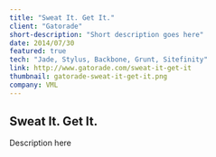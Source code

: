 ```yaml
---
title: "Sweat It. Get It."
client: "Gatorade"
short-description: "Short description goes here"
date: 2014/07/30
featured: true
tech: "Jade, Stylus, Backbone, Grunt, Sitefinity"
link: http://www.gatorade.com/sweat-it-get-it
thumbnail: gatorade-sweat-it-get-it.png
company: VML
---
```


## Sweat It. Get It.

Description here

